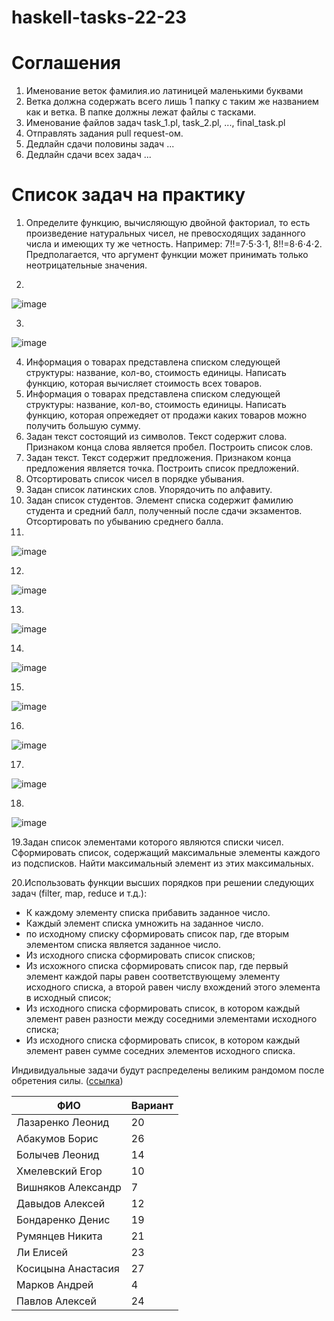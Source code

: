 # haskell-tasks-22-23

# Соглашения

1. Именование веток фамилия.ио латиницей маленькими буквами
2. Ветка должна содержать всего лишь 1 папку с таким же названием как и ветка. В папке должны лежат файлы с тасками.
3. Именование файлов задач task_1.pl, task_2.pl, ..., final_task.pl
4. Отправлять задания pull request-ом.
5. Дедлайн сдачи половины задач ...
6. Дедлайн сдачи всех задач ...

# Список задач на практику

1. Определите функцию, вычисляющую двойной факториал, то есть произведение натуральных чисел, не превосходящих заданного числа и имеющих ту же четность. Например: 7!!=7⋅5⋅3⋅1,  8!!=8⋅6⋅4⋅2. Предполагается, что аргумент функции может принимать только неотрицательные значения.


2. 

![image](https://user-images.githubusercontent.com/25473820/137225094-ea72cfe8-2fe7-4b56-9793-a0c23a10621e.png)


3.

![image](https://user-images.githubusercontent.com/25473820/137225172-bf02ca9e-8193-4aa2-9b7f-e8b549501d3e.png)

4. Информация о товарах представлена списком следующей структуры: название, кол-во, стоимость единицы. Написать функцию, которая вычисляет стоимость всех товаров.
5. Информация о товарах представлена списком следующей структуры: название, кол-во, стоимость единицы. Написать функцию, которая опрежедяет от продажи каких товаров можно получить большую сумму.
6. Задан текст состоящий из символов. Текст содержит слова. Признаком конца слова является пробел. Построить список слов.
7. Задан текст. Текст содержит предложения. Признаком конца предложения является точка. Построить список предложений.
8. Отсортировать список чисел в порядке убывания.
9. Задан список латинских слов. Упорядочить по алфавиту.
10. Задан список студентов. Элемент списка содержит фамилию студента и средний балл, полученный после сдачи экзаментов. Отсортировать по убыванию среднего балла.
11.  

![image](https://user-images.githubusercontent.com/25473820/138873401-78b575f9-6164-4bf5-adca-a56bfbb203e7.png)


12. 

![image](https://user-images.githubusercontent.com/25473820/138878648-9e426304-1c1a-4ae2-ac1f-0ee94e2997d7.png)

13.

![image](https://user-images.githubusercontent.com/25473820/138882672-1ee1a92e-05f5-4507-8baf-c0df6d2ad8b3.png)

14.

![image](https://user-images.githubusercontent.com/25473820/143245170-03272236-0662-4226-a2ad-78dbe102c711.png)

15.

![image](https://user-images.githubusercontent.com/25473820/143246552-d003b56f-7c5f-433f-815f-e602c972992a.png)

16.

![image](https://user-images.githubusercontent.com/25473820/145338282-3ac7d920-940c-4081-bbdb-57c0c47a668d.png)

17.

![image](https://user-images.githubusercontent.com/25473820/145338298-84e07eef-3fcb-4820-ba89-9e79afbfa493.png)

18.

![image](https://user-images.githubusercontent.com/25473820/145338340-136ec38c-3321-4f2b-a2e8-47a19c905f36.png)

19.Задан список элементами которого являются списки чисел. Сформировать список, содержащий максимальные элементы каждого из подсписков. Найти максимальный элемент из этих максимальных.

20.Использовать функции высших порядков при решении следующих задач (filter, map, reduce и т.д.):

* К каждому элементу списка прибавить заданное число.
* Каждый элемент списка умножить на заданное число.
* по исходному списку сформировать список пар, где вторым элементом списка является заданное число.
* Из исходного списка сформировать список списков;
* Из исхожного списка сформировать список пар, где первый элемент каждой пары равен соответствующему элементу исходного списка, а второй равен числу вхождений этого элемента в исходный список;
* Из исходного списка сформировать список, в котором каждый элемент равен разности между соседними элементами исходного списка;
* Из исходного списка сформировать список, в котором каждый элемент равен сумме соседних элементов исходного списка.

Индивидуальные задачи будут распределены великим рандомом после обретения силы. ([ссылка](INDIVIDUAL_TASKS.md))

| ФИО                | Вариант |
| ------------------ | ------- |
| Лазаренко Леонид   | 20      |
| Абакумов Борис     | 26      |
| Болычев Леонид     | 14      |
| Хмелевский Егор    | 10      |
| Вишняков Александр | 7       |
| Давыдов Алексей    | 12      |
| Бондаренко Денис   | 19      |
| Румянцев Никита    | 21      |
| Ли Елисей          | 23      |
| Косицына Анастасия | 27      |
| Марков Андрей      | 4       |
| Павлов Алексей     | 24      |

